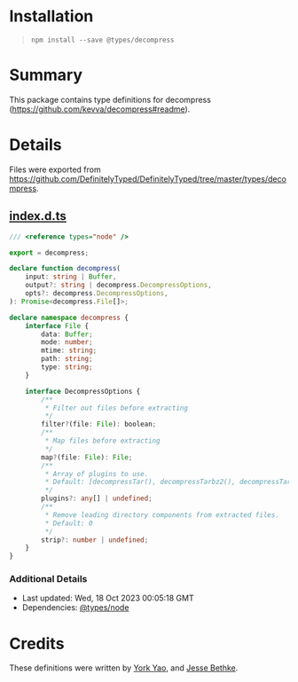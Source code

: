 # Installation
> `npm install --save @types/decompress`

# Summary
This package contains type definitions for decompress (https://github.com/kevva/decompress#readme).

# Details
Files were exported from https://github.com/DefinitelyTyped/DefinitelyTyped/tree/master/types/decompress.
## [index.d.ts](https://github.com/DefinitelyTyped/DefinitelyTyped/tree/master/types/decompress/index.d.ts)
````ts
/// <reference types="node" />

export = decompress;

declare function decompress(
    input: string | Buffer,
    output?: string | decompress.DecompressOptions,
    opts?: decompress.DecompressOptions,
): Promise<decompress.File[]>;

declare namespace decompress {
    interface File {
        data: Buffer;
        mode: number;
        mtime: string;
        path: string;
        type: string;
    }

    interface DecompressOptions {
        /**
         * Filter out files before extracting
         */
        filter?(file: File): boolean;
        /**
         * Map files before extracting
         */
        map?(file: File): File;
        /**
         * Array of plugins to use.
         * Default: [decompressTar(), decompressTarbz2(), decompressTargz(), decompressUnzip()]
         */
        plugins?: any[] | undefined;
        /**
         * Remove leading directory components from extracted files.
         * Default: 0
         */
        strip?: number | undefined;
    }
}

````

### Additional Details
 * Last updated: Wed, 18 Oct 2023 00:05:18 GMT
 * Dependencies: [@types/node](https://npmjs.com/package/@types/node)

# Credits
These definitions were written by [York Yao](https://github.com/plantain-00), and [Jesse Bethke](https://github.com/jbethke).
